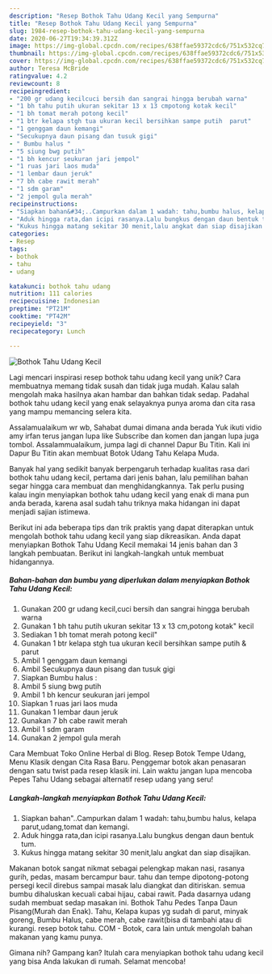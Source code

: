 ```yaml
---
description: "Resep Bothok Tahu Udang Kecil yang Sempurna"
title: "Resep Bothok Tahu Udang Kecil yang Sempurna"
slug: 1984-resep-bothok-tahu-udang-kecil-yang-sempurna
date: 2020-06-27T19:34:39.312Z
image: https://img-global.cpcdn.com/recipes/638ffae59372cdc6/751x532cq70/bothok-tahu-udang-kecil-foto-resep-utama.jpg
thumbnail: https://img-global.cpcdn.com/recipes/638ffae59372cdc6/751x532cq70/bothok-tahu-udang-kecil-foto-resep-utama.jpg
cover: https://img-global.cpcdn.com/recipes/638ffae59372cdc6/751x532cq70/bothok-tahu-udang-kecil-foto-resep-utama.jpg
author: Teresa McBride
ratingvalue: 4.2
reviewcount: 8
recipeingredient:
- "200 gr udang kecilcuci bersih dan sangrai hingga berubah warna"
- "1 bh tahu putih ukuran sekitar 13 x 13 cmpotong kotak kecil"
- "1 bh tomat merah potong kecil"
- "1 btr kelapa stgh tua ukuran kecil bersihkan sampe putih  parut"
- "1 genggam daun kemangi"
- "Secukupnya daun pisang dan tusuk gigi"
- " Bumbu halus "
- "5 siung bwg putih"
- "1 bh kencur seukuran jari jempol"
- "1 ruas jari laos muda"
- "1 lembar daun jeruk"
- "7 bh cabe rawit merah"
- "1 sdm garam"
- "2 jempol gula merah"
recipeinstructions:
- "Siapkan bahan&#34;..Campurkan dalam 1 wadah: tahu,bumbu halus, kelapa parut,udang,tomat dan kemangi."
- "Aduk hingga rata,dan icipi rasanya.Lalu bungkus dengan daun bentuk tum."
- "Kukus hingga matang sekitar 30 menit,lalu angkat dan siap disajikan."
categories:
- Resep
tags:
- bothok
- tahu
- udang

katakunci: bothok tahu udang 
nutrition: 111 calories
recipecuisine: Indonesian
preptime: "PT21M"
cooktime: "PT42M"
recipeyield: "3"
recipecategory: Lunch

---
```



![Bothok Tahu Udang Kecil](https://img-global.cpcdn.com/recipes/638ffae59372cdc6/751x532cq70/bothok-tahu-udang-kecil-foto-resep-utama.jpg)

Lagi mencari inspirasi resep bothok tahu udang kecil yang unik? Cara membuatnya memang tidak susah dan tidak juga mudah. Kalau salah mengolah maka hasilnya akan hambar dan bahkan tidak sedap. Padahal bothok tahu udang kecil yang enak selayaknya punya aroma dan cita rasa yang mampu memancing selera kita.

Assalamualaikum wr wb, Sahabat dumai dimana anda berada Yuk ikuti vidio amy irfan terus jangan lupa like Subscribe dan komen dan jangan lupa juga tombol. Assalammualaikum, jumpa lagi di channel Dapur Bu Titin. Kali ini Dapur Bu Titin akan membuat Botok Udang Tahu Kelapa Muda.

Banyak hal yang sedikit banyak berpengaruh terhadap kualitas rasa dari bothok tahu udang kecil, pertama dari jenis bahan, lalu pemilihan bahan segar hingga cara membuat dan menghidangkannya. Tak perlu pusing kalau ingin menyiapkan bothok tahu udang kecil yang enak di mana pun anda berada, karena asal sudah tahu triknya maka hidangan ini dapat menjadi sajian istimewa.


Berikut ini ada beberapa tips dan trik praktis yang dapat diterapkan untuk mengolah bothok tahu udang kecil yang siap dikreasikan. Anda dapat menyiapkan Bothok Tahu Udang Kecil memakai 14 jenis bahan dan 3 langkah pembuatan. Berikut ini langkah-langkah untuk membuat hidangannya.

<!--inarticleads1-->

##### Bahan-bahan dan bumbu yang diperlukan dalam menyiapkan Bothok Tahu Udang Kecil:

1. Gunakan 200 gr udang kecil,cuci bersih dan sangrai hingga berubah warna
1. Gunakan 1 bh tahu putih ukuran sekitar 13 x 13 cm,potong kotak&#34; kecil
1. Sediakan 1 bh tomat merah potong kecil&#34;
1. Gunakan 1 btr kelapa stgh tua ukuran kecil bersihkan sampe putih &amp; parut
1. Ambil 1 genggam daun kemangi
1. Ambil Secukupnya daun pisang dan tusuk gigi
1. Siapkan  Bumbu halus :
1. Ambil 5 siung bwg putih
1. Ambil 1 bh kencur seukuran jari jempol
1. Siapkan 1 ruas jari laos muda
1. Gunakan 1 lembar daun jeruk
1. Gunakan 7 bh cabe rawit merah
1. Ambil 1 sdm garam
1. Gunakan 2 jempol gula merah


Cara Membuat Toko Online Herbal di Blog. Resep Botok Tempe Udang, Menu Klasik dengan Cita Rasa Baru. Penggemar botok akan penasaran dengan satu twist pada resep klasik ini. Lain waktu jangan lupa mencoba Pepes Tahu Udang sebagai alternatif resep udang yang seru! 

<!--inarticleads2-->

##### Langkah-langkah menyiapkan Bothok Tahu Udang Kecil:

1. Siapkan bahan&#34;..Campurkan dalam 1 wadah: tahu,bumbu halus, kelapa parut,udang,tomat dan kemangi.
1. Aduk hingga rata,dan icipi rasanya.Lalu bungkus dengan daun bentuk tum.
1. Kukus hingga matang sekitar 30 menit,lalu angkat dan siap disajikan.


Makanan botok sangat nikmat sebagai pelengkap makan nasi, rasanya gurih, pedas, masam bercampur baur. tahu dan tempe dipotong-potong persegi kecil direbus sampai masak lalu diangkat dan ditiriskan. semua bumbu dihaluskan kecuali cabai hijau, cabai rawit. Pada dasarnya udang sudah membuat sedap masakan ini. Bothok Tahu Pedes Tanpa Daun Pisang(Murah dan Enak). Tahu, Kelapa kupas yg sudah di parut, minyak goreng, Bumbu Halus, cabe merah, cabe rawit(bisa di tambahi atau di kurangi. resep botok tahu. COM - Botok, cara lain untuk mengolah bahan makanan yang kamu punya. 

Gimana nih? Gampang kan? Itulah cara menyiapkan bothok tahu udang kecil yang bisa Anda lakukan di rumah. Selamat mencoba!
